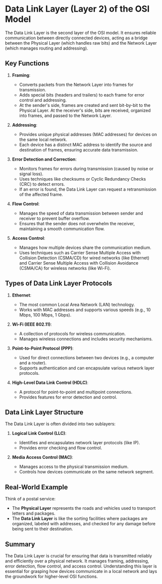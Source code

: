 # Data Link Layer (Layer 2) of the OSI Model

The Data Link Layer is the second layer of the OSI model. It ensures reliable communication between directly connected devices, acting as a bridge between the Physical Layer (which handles raw bits) and the Network Layer (which manages routing and addressing).

## Key Functions

1. **Framing**:
   - Converts packets from the Network Layer into frames for transmission.
   - Adds special bits (headers and trailers) to each frame for error control and addressing.
   - At the sender's side, frames are created and sent bit-by-bit to the Physical Layer. At the receiver's side, bits are received, organized into frames, and passed to the Network Layer.

2. **Addressing**:
   - Provides unique physical addresses (MAC addresses) for devices on the same local network.
   - Each device has a distinct MAC address to identify the source and destination of frames, ensuring accurate data transmission.

3. **Error Detection and Correction**:
   - Monitors frames for errors during transmission (caused by noise or signal loss).
   - Uses techniques like checksums or Cyclic Redundancy Checks (CRC) to detect errors.
   - If an error is found, the Data Link Layer can request a retransmission of the affected frame.

4. **Flow Control**:
   - Manages the speed of data transmission between sender and receiver to prevent buffer overflow.
   - Ensures that the sender does not overwhelm the receiver, maintaining a smooth communication flow.

5. **Access Control**:
   - Manages how multiple devices share the communication medium.
   - Uses techniques such as Carrier Sense Multiple Access with Collision Detection (CSMA/CD) for wired networks (like Ethernet) and Carrier Sense Multiple Access with Collision Avoidance (CSMA/CA) for wireless networks (like Wi-Fi).

## Types of Data Link Layer Protocols

1. **Ethernet**:
   - The most common Local Area Network (LAN) technology.
   - Works with MAC addresses and supports various speeds (e.g., 10 Mbps, 100 Mbps, 1 Gbps).

2. **Wi-Fi (IEEE 802.11)**:
   - A collection of protocols for wireless communication.
   - Manages wireless connections and includes security mechanisms.

3. **Point-to-Point Protocol (PPP)**:
   - Used for direct connections between two devices (e.g., a computer and a router).
   - Supports authentication and can encapsulate various network layer protocols.

4. **High-Level Data Link Control (HDLC)**:
   - A protocol for point-to-point and multipoint connections.
   - Provides features for error detection and control.

## Data Link Layer Structure

The Data Link Layer is often divided into two sublayers:

1. **Logical Link Control (LLC)**:
   - Identifies and encapsulates network layer protocols (like IP).
   - Provides error checking and flow control.

2. **Media Access Control (MAC)**:
   - Manages access to the physical transmission medium.
   - Controls how devices communicate on the same network segment.

## Real-World Example

Think of a postal service:
- The **Physical Layer** represents the roads and vehicles used to transport letters and packages.
- The **Data Link Layer** is like the sorting facilities where packages are organized, labeled with addresses, and checked for any damage before being sent to their destination.

## Summary

The Data Link Layer is crucial for ensuring that data is transmitted reliably and efficiently over a physical network. It manages framing, addressing, error detection, flow control, and access control. Understanding this layer is essential for grasping how devices communicate in a local network and lays the groundwork for higher-level OSI functions.
